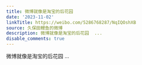 ```yaml
---
title: 微博就像是淘宝的后花园
date: '2023-11-02'
linkTitle: https://weibo.com/5286768287/NqIQOshXB
source: 久保田鲤鱼的微博
description: 微博就像是淘宝的后花园  ...
disable_comments: true
---
```

微博就像是淘宝的后花园  ...